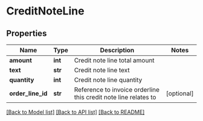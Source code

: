 # CreditNoteLine

## Properties
Name | Type | Description | Notes
------------ | ------------- | ------------- | -------------
**amount** | **int** | Credit note line total amount | 
**text** | **str** | Credit note line text | 
**quantity** | **int** | Credit note line quantity | 
**order_line_id** | **str** | Reference to invoice orderline this credit note line relates to | [optional] 

[[Back to Model list]](../README.md#documentation-for-models) [[Back to API list]](../README.md#documentation-for-api-endpoints) [[Back to README]](../README.md)


